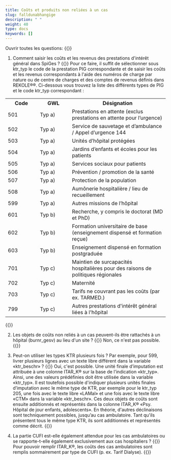 ```yaml
---
title: Coûts et produits non reliées à un cas 
slug: falldunabhangige
description: " "
weight: 40
type: docs
keywords: []
---
```


Ouvrir toutes les questions: {{<collapsibleGroupCommand groupId="falldunabhangige">}}

1. Comment saisir les coûts et les revenus des prestations d'intérêt général dans SpiGes ?
{{<collapsibleBlock groupId="falldunabhangige">}}
Pour ce faire, il suffit de sélectionner sous ktr_typ le code de la prestation PIG correspondante et de saisir les coûts et les revenus correspondants à l'aide des numéros de charge par nature ou de centre de charges et des comptes de revenus définis dans REKOLE®®. Ci-dessous vous trouvez la liste des différents types de PIG et le code ktr_typ correspondant :
<table class="w-100"">
  <tr>
    <th style="width:20%"> Code </div></th>
    <th> GWL </th>
    <th style="width:60%"> Désignation </th>
  </tr>
  <tr>
    <td> 501 </td>
    <td> Typ a) </td>
    <td> Prestations en attente (exclus prestations en attente pour l’urgence) </td>
  </tr>
  <tr>
    <td> 502 </td>
    <td> Typ a) </td>
    <td> Service de sauvetage et d’ambulance / Appel d’urgence 144 </td>
  </tr>
  <tr>
    <td> 503 </td>
    <td> Typ a) </td>
    <td> Unités d’hôpital protégées </td>
  </tr>
  <tr>
    <td> 504 </td>
    <td> Typ a) </td>
    <td> Jardins d’enfants et écoles pour les patients </td>
  </tr>
  <tr>
    <td> 505 </td>
    <td> Typ a) </td>
    <td> Services sociaux pour patients </td>
  </tr>
  <tr>
    <td> 506 </td>
    <td> Typ a) </td>
    <td> Prévention / promotion de la santé </td>
  </tr>
  <tr>
    <td> 507 </td>
    <td> Typ a) </td>
    <td> Protection de la population </td>
  </tr>
  <tr>
    <td> 508 </td>
    <td> Typ a) </td>
    <td> Aumônerie hospitalière / lieu de recueillement </td>
  </tr>
  <tr>
    <td> 599 </td>
    <td> Typ a) </td>
    <td> Autres missions de l’hôpital </td>
  </tr>
  <tr>
    <td> 601 </td>
    <td> Typ b) </td>
    <td> Recherche, y compris le doctorat (MD et PhD) </td>
  </tr>
  <tr>
    <td> 602 </td>
    <td> Typ b) </td>
    <td> Formation universitaire de base (enseignement dispensé et formation reçue) </td>
  </tr>
  <tr>
    <td> 603 </td>
    <td> Typ b) </td>
    <td> Enseignement dispensé en formation postgraduée </td>
  </tr>
  <tr>
    <td> 701 </td>
    <td> Typ c) </td>
    <td> Maintien de surcapacités hospitalières pour des raisons de politiques régionales </td>
  </tr>
  <tr>
    <td> 702 </td>
    <td> Typ c) </td>
    <td> Maternité </td>
  </tr>
  <tr>
    <td> 703 </td>
    <td> Typ c) </td>
    <td> Tarifs ne couvrant pas les coûts (par ex. TARMED.) </td>
  </tr>
  <tr>
    <td> 799 </td>
    <td> Typ c) </td>
    <td> Autres prestations d'intérêt général liées à l'hôpital </td>
  </tr>
</table>
{{</collapsibleBlock>}}

2. Les objets de coûts non reliés à un cas peuvent-ils être rattachés à un hôpital (burnr_gesv) au lieu d'un site ? 
{{<collapsibleBlock groupId="falldunabhangige">}}
Non, ce n'est pas possible. 
{{</collapsibleBlock>}}

3. Peut-on utiliser les types KTR plusieurs fois ? Par exemple, pour 599, livrer plusieurs lignes avec un texte libre différent dans la variable «ktr_beschr» ?
{{<collapsibleBlock groupId="falldunabhangige">}}
Oui, c'est possible. Une unité finale d’imputation est attribuée à une colonne ITAR_K® sur la base de l'indication «ktr_typ». Ainsi, une des valeurs prédéfinies doit être utilisée dans la variable «ktr_typ». Il est toutefois possible d'indiquer plusieurs unités finales d’imputation avec le même type de KTR, par exemple pour le ktr_typ 205, une fois avec le texte libre «LAMal» et une fois avec le texte libre «CTM» dans la variable «ktr_beschr». Ces deux objets de coûts sont ensuite additionnés et représentés dans la colonne ITAR_K® «Psy. Hôpital de jour enfants, adolescents». En théorie, d'autres déclinaisons sont techniquement possibles, jusqu’au cas ambulatoire. Tant qu'ils présentent tous le même type KTR, ils sont additionnés et représentés comme décrit.
{{</collapsibleBlock>}}

4. La partie CUFI est-elle également attendue pour les cas ambulatoires ou se rapporte-t-elle également exclusivement aux cas hospitaliers ?
{{<collapsibleBlock groupId="falldunabhangige">}}
Pour pouvoir remplir ITAR_K®, les coûts des cas ambulatoires sont remplis sommairement par type de CUFI (p. ex. Tarif Dialyse).
{{</collapsibleBlock>}}